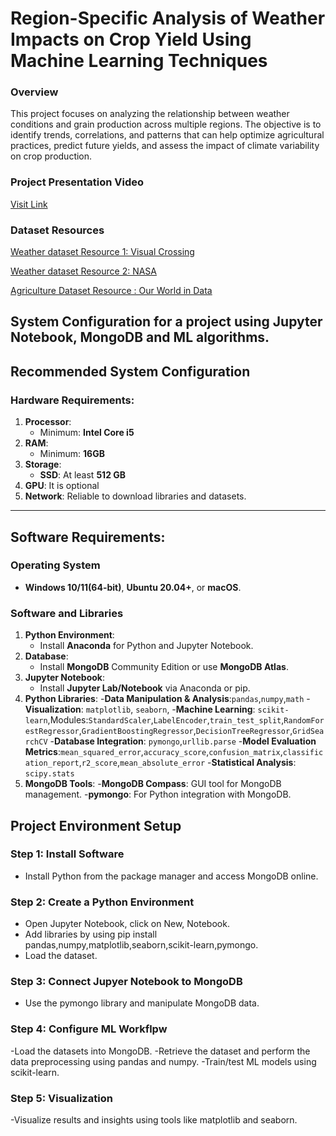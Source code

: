 
# Region-Specific Analysis of Weather Impacts on Crop Yield Using Machine Learning Techniques 

### Overview 
This project focuses on analyzing the relationship between weather conditions and grain production across multiple regions. The objective is to identify trends, correlations, and patterns that can help optimize agricultural practices, predict future yields, and assess the impact of climate variability on crop production.

### Project Presentation Video
[Visit Link](https://studentncirl-my.sharepoint.com/:f:/r/personal/x23351560_student_ncirl_ie/Documents/Programming_for_AI_Files?csf=1&web=1&e=BZP4SJ)

### Dataset Resources
[Weather dataset Resource 1: Visual Crossing](https://www.visualcrossing.com/)

[Weather dataset Resource 2: NASA](https://power.larc.nasa.gov/)

[Agriculture Dataset Resource : Our World in Data]( https://ourworldindata.org/agricultural-production#explore-data-on-agricultural-production])

## System Configuration for a project using Jupyter Notebook, MongoDB and ML algorithms.

## Recommended System Configuration

### Hardware Requirements:
1. **Processor**:
   - Minimum: **Intel Core i5**
2. **RAM**:
   - Minimum: **16GB**
3. **Storage**:
   - **SSD**: At least **512 GB**
4. **GPU**: It is optional
5. **Network**: Reliable to download libraries and datasets.

---

## Software Requirements:

### Operating System
- **Windows 10/11(64-bit)**, **Ubuntu 20.04+**, or **macOS**.

### Software and Libraries
1. **Python Environment**:
   - Install **Anaconda** for Python and Jupyter Notebook.
2. **Database**:
   - Install **MongoDB** Community Edition or use **MongoDB Atlas**.
3. **Jupyter Notebook**:
   - Install **Jupyter Lab/Notebook** via Anaconda or pip.
4. **Python Libraries**:
   -**Data Manipulation & Analysis**:`pandas`,`numpy`,`math`
   -**Visualization**: `matplotlib`, `seaborn`,
   -**Machine Learning**: `scikit-learn`,Modules:`StandardScaler`,`LabelEncoder`,`train_test_split`,`RandomForestRegressor`,`GradientBoostingRegressor`,`DecisionTreeRegressor`,`GridSearchCV`
   -**Database Integration**: `pymongo`,`urllib.parse`
   -**Model Evaluation Metrics**:`mean_squared_error`,`accuracy_score`,`confusion_matrix`,`classification_report`,`r2_score`,`mean_absolute_error`
   -**Statistical Analysis**: `scipy.stats`
6. **MongoDB Tools**:
   -**MongoDB Compass**: GUI tool for MongoDB management.
   -**pymongo**: For Python integration with MongoDB.

## Project Environment Setup

### Step 1: Install Software
- Install Python from the package manager and access MongoDB online.

### Step 2: Create a Python Environment
- Open Jupyter Notebook, click on New, Notebook.
- Add libraries by using pip install pandas,numpy,matplotlib,seaborn,scikit-learn,pymongo.
- Load the dataset.

### Step 3: Connect Jupyer Notebook to MongoDB
- Use the pymongo library and manipulate MongoDB data.

### Step 4: Configure ML Workflpw
-Load the datasets into MongoDB.
-Retrieve the dataset and perform the data preprocessing using pandas and numpy.
-Train/test ML models using scikit-learn.

### Step 5: Visualization
-Visualize results and insights using tools like matplotlib and seaborn.
